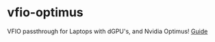 # vfio-optimus
VFIO passthrough for Laptops with dGPU's, and Nvidia Optimus! [Guide](https://gist.github.com/Misairu-G/616f7b2756c488148b7309addc940b28)
